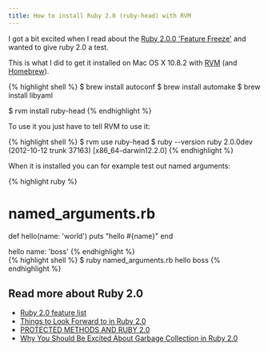 ```yaml
---
title: How to install Ruby 2.0 (ruby-head) with RVM
---
```


I got a bit excited when I read about the [Ruby 2.0.0 'Feature Freeze'](http://blade.nagaokaut.ac.jp/cgi-bin/scat.rb/ruby/ruby-dev/46258?utm_source=rubyweekly&utm_medium=email) and wanted to give ruby 2.0 a test.

This is what I did to get it installed on Mac OS X 10.8.2 with [RVM](http://rvm.beginrescueend.com/) (and [Homebrew](http://mxcl.github.com/homebrew/)).

{% highlight shell %}
$ brew install autoconf
$ brew install automake
$ brew install libyaml

$ rvm install ruby-head
{% endhighlight %}

To use it you just have to tell RVM to use it:

{% highlight shell %}
$ rvm use ruby-head
$ ruby --version
ruby 2.0.0dev (2012-10-12 trunk 37163) [x86_64-darwin12.2.0]
{% endhighlight %}

When it is installed you can for example test out named arguments:

{% highlight ruby %}
# named_arguments.rb
def hello(name: 'world')
  puts "hello #{name}"
end

hello name: 'boss'
{% endhighlight %}
<br>
{% highlight shell %}
$ ruby named_arguments.rb
hello boss
{% endhighlight %}

## Read more about Ruby 2.0

* [Ruby 2.0 feature list](https://bugs.ruby-lang.org/projects/ruby-trunk/roadmap#2.0.0)
* [Things to Look
Forward to in Ruby 2.0](http://kresimirbojcic.com/2012/08/23/things-to-look-forward-to-in-ruby-2-dot-0.html)
* [PROTECTED METHODS AND RUBY 2.0](http://tenderlovemaking.com/2012/09/07/protected-methods-and-ruby-2-0.html)
* [Why You Should Be Excited About Garbage Collection in Ruby 2.0](http://patshaughnessy.net/2012/3/23/why-you-should-be-excited-about-garbage-collection-in-ruby-2-0)
